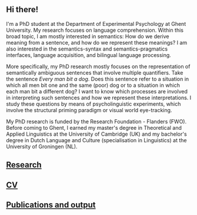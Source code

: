 ## Hi there!

I'm a PhD student at the Department of Experimental Psychology at Ghent University. My research focuses on language comprehension. Within this broad topic, I am mostly interested in semantics: How do we derive meaning from a sentence, and how do we represent these meanings? I am also interested in the semantics-syntax and semantics-pragmatics interfaces, language acquisition, and bilingual language processing.

More specifically, my PhD research mostly focuses on the representation of semantically ambiguous sentences that involve multiple quantifiers. Take the sentence _Every man bit a dog_. Does this sentence refer to a situation in which all men bit one and the same (poor) dog or to a situation in which each man bit a different dog? I want to know which processes are involved in interpreting such sentences and how we represent these interpretations. I study these questions by means of psycholinguistic experiments, which involve the structural priming paradigm or visual world eye-tracking. 

My PhD research is funded by the Research Foundation - Flanders (FWO). Before coming to Ghent, I earned my master's degree in Theoretical and Applied Linguistics at the University of Cambridge (UK) and my bachelor's degree in Dutch Language and Culture (specialisation in Linguistics) at the University of Groningen (NL).

## [Research](https://miekeslim.github.io/research)       
## [CV](https://miekeslim.github.io/CV)              
## [Publications and output](https://miekeslim.github.io/publications)      
